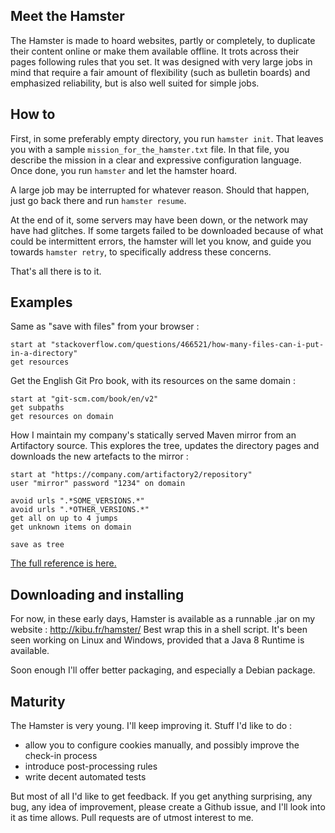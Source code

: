 ## Meet the Hamster

The Hamster is made to hoard websites, partly or completely, to duplicate their content online or make them available offline. It trots across their pages following rules that you set. It was designed with very large jobs in mind that require a fair amount of flexibility (such as bulletin boards) and emphasized reliability, but is also well suited for simple jobs.


## How to

First, in some preferably empty directory, you run `hamster init`. That leaves you with a sample `mission_for_the_hamster.txt` file. In that file, you describe the mission in a clear and expressive configuration language. Once done, you run `hamster` and let the hamster hoard.

A large job may be interrupted for whatever reason. Should that happen, just go back there and run `hamster resume`.

At the end of it, some servers may have been down, or the network may have had glitches. If some targets failed to be downloaded because of what could be intermittent errors, the hamster will let you know, and guide you towards `hamster retry`, to specifically address these concerns.

That's all there is to it.


## Examples

Same as "save with files" from your browser :

    start at "stackoverflow.com/questions/466521/how-many-files-can-i-put-in-a-directory"
    get resources


Get the English Git Pro book, with its resources on the same domain :

    start at "git-scm.com/book/en/v2"
    get subpaths
    get resources on domain


How I maintain my company's statically served Maven mirror from an Artifactory source. This explores the tree, updates the directory pages and downloads the new artefacts to the mirror :

    start at "https://company.com/artifactory2/repository"
    user "mirror" password "1234" on domain

    avoid urls ".*SOME_VERSIONS.*"
    avoid urls ".*OTHER_VERSIONS.*"
    get all on up to 4 jumps
    get unknown items on domain

    save as tree

[The full reference is here.](https://github.com/mdolidon/hamster/tree/master/configuration.md)


## Downloading and installing

For now, in these early days, Hamster is available as a runnable .jar on my website : http://kibu.fr/hamster/
Best wrap this in a shell script. It's been seen working on Linux and Windows, provided that a Java 8 Runtime is available.

Soon enough I'll offer better packaging, and especially a Debian package.


## Maturity

The Hamster is very young. I'll keep improving it. Stuff I'd like to do :

* allow you to configure cookies manually, and possibly improve the check-in process
* introduce post-processing rules
* write decent automated tests

But most of all I'd like to get feedback. If you get anything surprising, any bug, any idea of improvement, please create a Github issue, and I'll look into it as time allows. Pull requests are of utmost interest to me.
